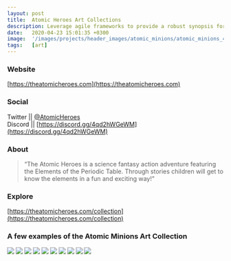 ```yaml
---
layout: post
title:  Atomic Heroes Art Collections
description: Leverage agile frameworks to provide a robust synopsis for high level overviews. Iterative a...
date:   2020-04-23 15:01:35 +0300
image:  '/images/projects/header_images/atomic_minions/atomic_minions_4.gif'
tags:   [art]
---
```

### Website
[https://theatomicheroes.com](https://theatomicheroes.com)

### Social
Twitter || [@AtomicHeroes](https://twitter.com/AtomicHeroes)  
Discord || [https://discord.gg/4qd2hWGeWM](https://discord.gg/4qd2hWGeWM)

### About
> “The Atomic Heroes is a science fantasy action adventure featuring the Elements of the Periodic Table. Through stories children will get to know the elements in a fun and exciting way!”

### Explore
[https://theatomicheroes.com/collection](https://theatomicheroes.com/collection) 

### A few examples of the Atomic Minions Art Collection

<div class="gallery" data-columns="3">
	<img src="/images/projects/atomic_minions/1.png">
	<img src="/images/projects/atomic_minions/2.png">
	<img src="/images/projects/atomic_minions/3.png">
	<img src="/images/projects/atomic_minions/4.png">
	<img src="/images/projects/atomic_minions/5.png">
	<img src="/images/projects/atomic_minions/6.png">
	<img src="/images/projects/atomic_minions/7.png">
	<img src="/images/projects/atomic_minions/8.png">
	<img src="/images/projects/atomic_minions/9.png">
	<img src="/images/projects/atomic_minions/10.png">
</div>

